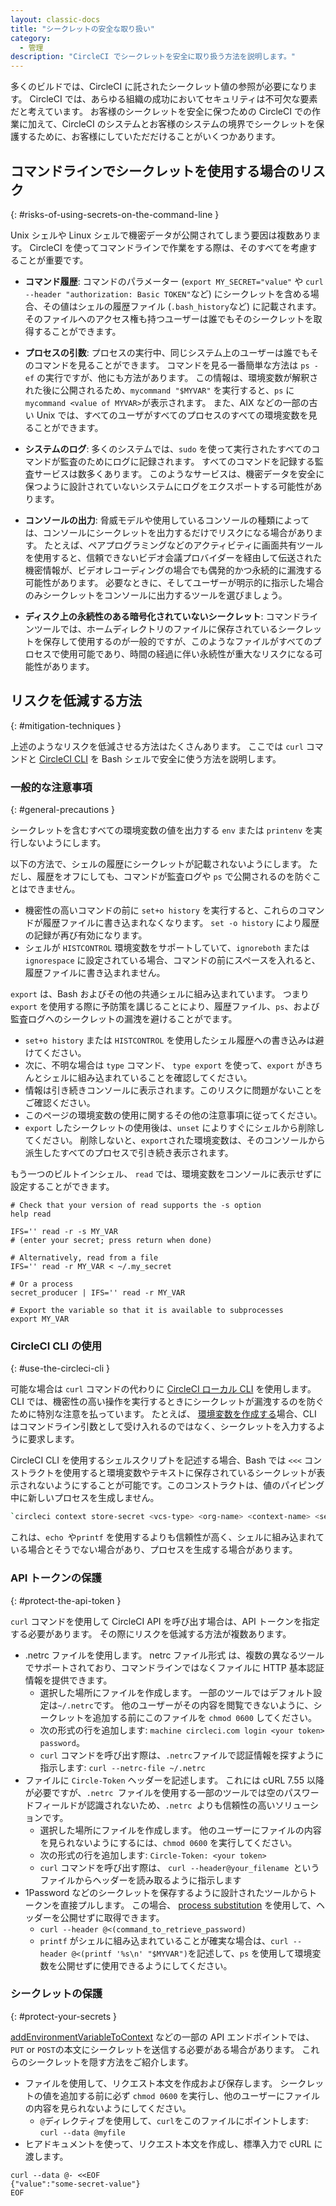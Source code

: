 ```yaml
---
layout: classic-docs
title: "シークレットの安全な取り扱い"
category:
  - 管理
description: "CircleCI でシークレットを安全に取り扱う方法を説明します。"
---
```


多くのビルドでは、CircleCI に託されたシークレット値の参照が必要になります。 CircleCI では、あらゆる組織の成功においてセキュリティは不可欠な要素だと考えています。 お客様のシークレットを安全に保つための CircleCI での作業に加えて、CircleCI のシステムとお客様のシステムの境界でシークレットを保護するために、お客様にしていただだけることがいくつかあります。

## コマンドラインでシークレットを使用する場合のリスク
{: #risks-of-using-secrets-on-the-command-line }

Unix シェルや Linux シェルで機密データが公開されてしまう要因は複数あります。 CircleCI を使ってコマンドラインで作業をする際は、そのすべてを考慮することが重要です。

* **コマンド履歴**: コマンドのパラメーター (`export MY_SECRET="value"` や `curl --header "authorization: Basic TOKEN"`など) にシークレットを含める場合、その値はシェルの履歴ファイル (`.bash_history`など) に記載されます。  そのファイルへのアクセス権も持つユーザーは誰でもそのシークレットを取得することができます。

* **プロセスの引数**: プロセスの実行中、同じシステム上のユーザーは誰でもそのコマンドを見ることができます。 コマンドを見る一番簡単な方法は `ps -ef` の実行ですが、他にも方法があります。 この情報は、環境変数が解釈された後に公開されるため、`mycommand "$MYVAR"` を実行すると、`ps` に `mycommand <value of MYVAR>`が表示されます。 また、AIX などの一部の古い Unix では、すべてのユーザがすべてのプロセスのすべての環境変数を見ることができます。

* **システムのログ**: 多くのシステムでは、`sudo` を使って実行されたすべてのコマンドが監査のためにログに記録されます。 すべてのコマンドを記録する監査サービスは数多くあります。 このようなサービスは、機密データを安全に保つように設計されていないシステムにログをエクスポートする可能性があります。

* **コンソールの出力**: 脅威モデルや使用しているコンソールの種類によっては、コンソールにシークレットを出力するだけでリスクになる場合があります。 たとえば、ペアプログラミングなどのアクティビティに画面共有ツールを使用すると、信頼できないビデオ会議プロバイダーを経由して伝送された機密情報が、ビデオレコーディングの場合でも偶発的かつ永続的に漏洩する可能性があります。 必要なときに、そしてユーザーが明示的に指示した場合のみシークレットをコンソールに出力するツールを選びましょう。

* **ディスク上の永続性のある暗号化されていないシークレット**: コマンドラインツールでは、ホームディレクトリのファイルに保存されているシークレットを保存して使用するのが一般的ですが、このようなファイルがすべてのプロセスで使用可能であり、時間の経過に伴い永続性が重大なリスクになる可能性があります。

## リスクを低減する方法
{: #mitigation-techniques }

上述のようなリスクを低減させる方法はたくさんあります。 ここでは `curl` コマンドと [CircleCI CLI]({{site.baseurl}}/ja/local-cli) を Bash シェルで安全に使う方法を説明します。

### 一般的な注意事項
{: #general-precautions }

シークレットを含むすべての環境変数の値を出力する `env` または `printenv` を実行しないようにします。

以下の方法で、シェルの履歴にシークレットが記載されないようにします。 ただし、履歴をオフにしても、コマンドが監査ログや `ps` で公開されるのを防ぐことはできません。
  - 機密性の高いコマンドの前に `set+o history` を実行すると、これらのコマンドが履歴ファイルに書き込まれなくなります。 `set -o history` により履歴の記録が再び有効になります。
  - シェルが `HISTCONTROL` 環境変数をサポートしていて、`ignoreboth` または `ignorespace` に設定されている場合、コマンドの前にスペースを入れると、履歴ファイルに書き込まれません。

`export` は、Bash およびその他の共通シェルに組み込まれています。 つまり `export` を使用する際に予防策を講じることにより、履歴ファイル、`ps`、および監査ログへのシークレットの漏洩を避けることがでます。
  - `set+o history` または `HISTCONTROL` を使用したシェル履歴への書き込みは避けてください。
  - 次に、不明な場合は `type` コマンド、 `type export` を使って、`export` がきちんとシェルに組み込まれていることを確認してください。
  - 情報は引き続きコンソールに表示されます。このリスクに問題がないことをご確認ください。
  - このページの環境変数の使用に関するその他の注意事項に従ってください。
  - `export` したシークレットの使用後は、`unset` によりすぐにシェルから削除してください。 削除しないと、`export`された環境変数は、そのコンソールから派生したすべてのプロセスで引き続き表示されます。

もう一つのビルトインシェル、 `read` では、環境変数をコンソールに表示せずに設定することができます。
```
# Check that your version of read supports the -s option
help read

IFS='' read -r -s MY_VAR
# (enter your secret; press return when done)

# Alternatively, read from a file
IFS='' read -r MY_VAR < ~/.my_secret

# Or a process
secret_producer | IFS='' read -r MY_VAR

# Export the variable so that it is available to subprocesses
export MY_VAR
```

### CircleCI CLI の使用
{: #use-the-circleci-cli }

可能な場合は `curl` コマンドの代わりに [CircleCI ローカル CLI]({{site.baseurl}}/ja/local-cli) を使用します。 CLI では、機密性の高い操作を実行するときにシークレットが漏洩するのを防ぐために特別な注意を払っています。 たとえば、  [環境変数を作成する]({{site.baseurl}}/ja/contexts#creating-environment-variables)場合、CLI はコマンドライン引数として受け入れるのではなく、シークレットを入力するように要求します。

CircleCI CLI を使用するシェルスクリプトを記述する場合、Bash では `<<<` コンストラクトを使用すると環境変数やテキストに保存されているシークレットが表示されないようにすることが可能です。このコンストラクトは、値のパイピング中に新しいプロセスを生成しません。
```bash
`circleci context store-secret <vcs-type> <org-name> <context-name> <secret name> <<< "$MY_SECRET"`
```
これは、`echo `や`printf` を使用するよりも信頼性が高く、シェルに組み込まれている場合とそうでない場合があり、プロセスを生成する場合があります。

### API トークンの保護
{: #protect-the-api-token }

`curl` コマンドを使用して CircleCI API を呼び出す場合は、API トークンを指定する必要があります。 その際にリスクを低減する方法が複数あります。

* .netrc ファイルを使用します。 netrc ファイル形式 は、複数の異なるツールでサポートされており、コマンドラインではなくファイルに HTTP 基本認証情報を提供できます。
  - 選択した場所にファイルを作成します。 一部のツールではデフォルト設定は`~/.netrc`です。 他のユーザーがその内容を閲覧できないように、シークレットを追加する前にこのファイルを `chmod 0600` してください。
  - 次の形式の行を追加します: `machine circleci.com login <your token> password`。
  - `curl` コマンドを呼び出す際は、`.netrc`ファイルで認証情報を探すように指示します: `curl --netrc-file ~/.netrc`
* ファイルに `Circle-Token` ヘッダーを記述します。 これには cURL 7.55 以降が必要ですが、`.netrc `ファイルを使用する一部のツールでは空のパスワードフィールドが認識されないため、`.netrc `よりも信頼性の高いソリューションです。
  - 選択した場所にファイルを作成します。 他のユーザーにファイルの内容を見られないようにするには、`chmod 0600` を実行してください。
  - 次の形式の行を追加します: `Circle-Token: <your token>`
  - `curl` コマンドを呼び出す際は、 `curl --header@your_filename `というファイルからヘッダーを読み取るように指示します
* 1Password などのシークレットを保存するように設計されたツールからトークンを直接プルします。 この場合、 [process substitution](https://en.wikipedia.org/wiki/Process_substitution) を使用して、ヘッダーを公開せずに取得できます。
  - `curl --header @<(command_to_retrieve_password)`
  - `printf` がシェルに組み込まれていることが確実な場合は、`curl --header @<(printf '%s\n' "$MYVAR")`を記述して、`ps` を使用して環境変数を公開せずに使用できるようにしてください。

### シークレットの保護
{: #protect-your-secrets }

[addEnvironmentVariableToContext](https://circleci.com/docs/api/v2/#operation/addEnvironmentVariableToContext) などの一部の API エンドポイントでは、`PUT` or `POST`の本文にシークレットを送信する必要がある場合があります。 これらのシークレットを隠す方法をご紹介します。

* ファイルを使用して、リクエスト本文を作成および保存します。 シークレットの値を追加する前に必ず `chmod 0600` を実行し、他のユーザーにファイルの内容を見られないようにしてください。
  - `@`ディレクティブを使用して、`curl`をこのファイルにポイントします: `curl --data @myfile`
* ヒアドキュメントを使って、リクエスト本文を作成し、標準入力で cURL に渡します。
```
curl --data @- <<EOF
{"value":"some-secret-value"}
EOF
```
